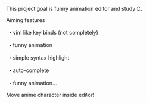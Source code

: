This project goal is funny animation editor and study C.

Aiming features

  ・vim like key binds (not completely)
  
  ・funny animation
  
  ・simple syntax highlight
  
  ・auto-complete
  
  ・funny animation...


Move anime character inside editor!
